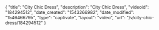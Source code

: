 {
    "title": "City Chic Dress",
    "description": "City Chic Dress",
    "videoid": "184294512",
    "date_created": "1543266982",
    "date_modified": "1546466795",
    "type": "captivate",
    "layout": "video",
    "url": "\/v\/city-chic-dress\/184294512"
}